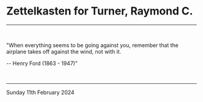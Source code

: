 # Zettelkasten for Turner, Raymond C.

---

<br>


"When everything seems to be going against you, remember that the airplane takes off against the wind, not with it.

-- Henry Ford (1863 - 1947)"
 

</br>

---
Sunday 11th February 2024
